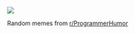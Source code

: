 ![](https://preview.redd.it/asqvfp27qjjd1.png?width=320&crop=smart&auto=webp&s=dcf94ef78b1ebbf286f230cf583cb8a3f3732697)

 Random memes from [r/ProgrammerHumor](https://www.reddit.com/r/ProgrammerHumor/)
